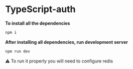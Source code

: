 # TypeScript-auth


**To install all the dependencies**
```powershell
npm i
````

**After installing all dependencies, run development server**
```powershell
npm run dev
```

:warning: To run it properly you will need to configure redis
